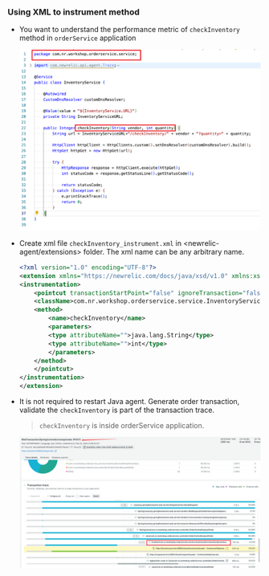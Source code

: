 ### Using XML to instrument method

- You want to understand the performance metric of `checkInventory` method in `orderService` application  

     ![Lab Diagram](../assets/images/methodXMLInstrumented.png) 

- Create xml file `checkInventory_instrument.xml` in <newrelic-agent/extensions> folder. The xml name can be any arbitrary name.

    ```XML
    <?xml version="1.0" encoding="UTF-8"?>
    <extension xmlns="https://newrelic.com/docs/java/xsd/v1.0" xmlns:xsi="http://www.w3.org/2001/XMLSchema-instance" xsi:schemaLocation="newrelic-extension extension.xsd" name="extension-example" version="1.0" enabled="true">
    <instrumentation>
        <pointcut transactionStartPoint="false" ignoreTransaction="false">
        <className>com.nr.workshop.orderservice.service.InventoryService</className>
        <method>
            <name>checkInventory</name>
            <parameters>
            <type attributeName="">java.lang.String</type>
            <type attributeName="">int</type>
            </parameters>
        </method>
        </pointcut>
    </instrumentation>
    </extension>

    ```

- It is not required to restart Java agent. Generate order transaction, validate the `checkInventory` is part of the transaction trace.  
    > `checkInventory` is inside orderService application.  
 

    ![Lab Diagram](../assets/images/xmlInstrumentedResult.png) 
